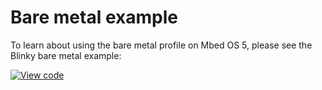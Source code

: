 # Bare metal example

To learn about using the bare metal profile on Mbed OS 5, please see the Blinky bare metal example:

[![View code](https://www.mbed.com/embed/?url=https://github.com/armmbed/mbed-os-example-blinky-baremetal/)](https://github.com/ARMmbed/mbed-os-example-blinky-baremetal/blob/mbed-os-5.13/main.cpp)
